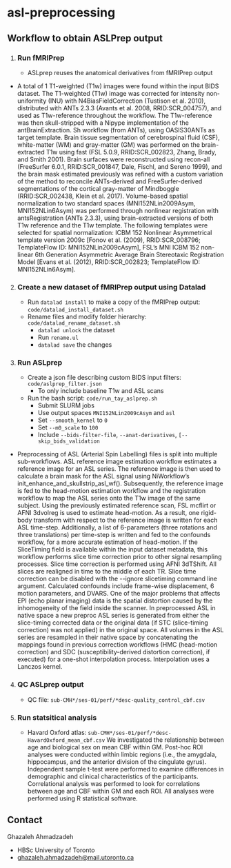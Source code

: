 # asl-preprocessing

## Workflow to obtain ASLPrep output
1. ### Run fMRIPrep
    - ASLprep reuses the anatomical derivatives from fMRIPrep output
- A total of 1 T1-weighted (T1w) images were found within the input BIDS dataset. The T1-weighted (T1w) image was corrected for intensity non-uniformity (INU) with N4BiasFieldCorrection (Tustison et al. 2010), distributed with ANTs 2.3.3 (Avants et al. 2008, RRID:SCR_004757), and used as T1w-reference throughout the workflow. The T1w-reference was then skull-stripped with a Nipype implementation of the antBrainExtraction. Sh workflow (from ANTs), using OASIS30ANTs as target template. Brain tissue segmentation of cerebrospinal fluid (CSF), white-matter (WM) and gray-matter (GM) was performed on the brain-extracted T1w using fast (FSL 5.0.9, RRID:SCR_002823, Zhang, Brady, and Smith 2001). Brain surfaces were reconstructed using recon-all (FreeSurfer 6.0.1, RRID:SCR_001847, Dale, Fischl, and Sereno 1999), and the brain mask estimated previously was refined with a custom variation of the method to reconcile ANTs-derived and FreeSurfer-derived segmentations of the cortical gray-matter of Mindboggle (RRID:SCR_002438, Klein et al. 2017). Volume-based spatial normalization to two standard spaces (MNI152NLin2009Asym, MNI152NLin6Asym) was performed through nonlinear registration with antsRegistration (ANTs 2.3.3), using brain-extracted versions of both T1w reference and the T1w template. The following templates were selected for spatial normalization: ICBM 152 Nonlinear Asymmetrical template version 2009c [Fonov et al. (2009), RRID:SCR_008796; TemplateFlow ID: MNI152NLin2009cAsym], FSL’s MNI ICBM 152 non-linear 6th Generation Asymmetric Average Brain Stereotaxic Registration Model [Evans et al. (2012), RRID:SCR_002823; TemplateFlow ID: MNI152NLin6Asym]. 

2. ### Create a new dataset of fMRIPrep output using Datalad
    - Run `datalad install` to make a copy of the fMRIPrep output: `code/datalad_install_dataset.sh`
    - Rename files and modify folder hierarchy: `code/datalad_rename_dataset.sh`
        - `datalad unlock` the dataset
        - Run `rename.ul`
        - `datalad save` the changes

3. ### Run ASLprep
    - Create a json file describing custom BIDS input filters: `code/aslprep_filter.json`
        - To only include baseline T1w and ASL scans
    - Run the bash script: `code/run_tay_aslprep.sh`
        - Submit SLURM jobs
        - Use output spaces `MNI152NLin2009cAsym` and `asl`
        - Set `--smooth_kernel` to `0`
        - Set `--m0_scale` to `100`
        - Include `--bids-filter-file`, `--anat-derivatives`, `[--skip_bids_validation`
 
  - Preprocessing of ASL (Arterial Spin Labelling) files is split into multiple sub-workflows. ASL reference image estimation workflow estimates a reference image for an ASL series. The reference image is then used to calculate a brain mask for the ASL signal using NiWorkflow’s init_enhance_and_skullstrip_asl_wf(). Subsequently, the reference image is fed to the head-motion estimation workflow and the registration workflow to map the ASL series onto the T1w image of the same subject. Using the previously estimated reference scan, FSL mcflirt or AFNI 3dvolreg is used to estimate head-motion. As a result, one rigid-body transform with respect to the reference image is written for each ASL time-step. Additionally, a list of 6-parameters (three rotations and three translations) per time-step is written and fed to the confounds workflow, for a more accurate estimation of head-motion. If the SliceTiming field is available within the input dataset metadata, this workflow performs slice time correction prior to other signal resampling processes. Slice time correction is performed using AFNI 3dTShift. All slices are realigned in time to the middle of each TR. Slice time correction can be disabled with the --ignore slicetiming command line argument. Calculated confounds include frame-wise displacement, 6 motion parameters, and DVARS. One of the major problems that affects EPI (echo planar imaging) data is the spatial distortion caused by the inhomogeneity of the field inside the scanner. In preprocessed ASL in native space a new preproc ASL series is generated from either the slice-timing corrected data or the original data (if STC (slice-timing correction) was not applied) in the original space. All volumes in the ASL series are resampled in their native space by concatenating the mappings found in previous correction workflows (HMC (head-motion correction) and
SDC (susceptibility-derived distortion correction), if executed) for a one-shot interpolation process. Interpolation uses a Lanczos kernel.

4. ### QC ASLprep output
    - QC file: `sub-CMH*/ses-01/perf/*desc-quality_control_cbf.csv`

5. ### Run statsitical analysis
    - Havard Oxford atlas: `sub-CMH*/ses-01/perf/*desc-HavardOxford_mean_cbf.csv`
We investigated the relationship between age and biological sex on mean CBF within GM. Post-hoc ROI analyses were conducted within limbic regions (i.e., the amygdala, hippocampus, and the anterior division of the cingulate gyrus). Independent sample t-test were performed to examine differences in demographic and clinical characteristics of the participants. Correlational analysis was performed to look for correlations between age and CBF within GM and each ROI. All analyses were performed using R statistical software. 
## Contact 
Ghazaleh Ahmadzadeh 
- HBSc University of Toronto
- ghazaleh.ahmadzadeh@mail.utoronto.ca
